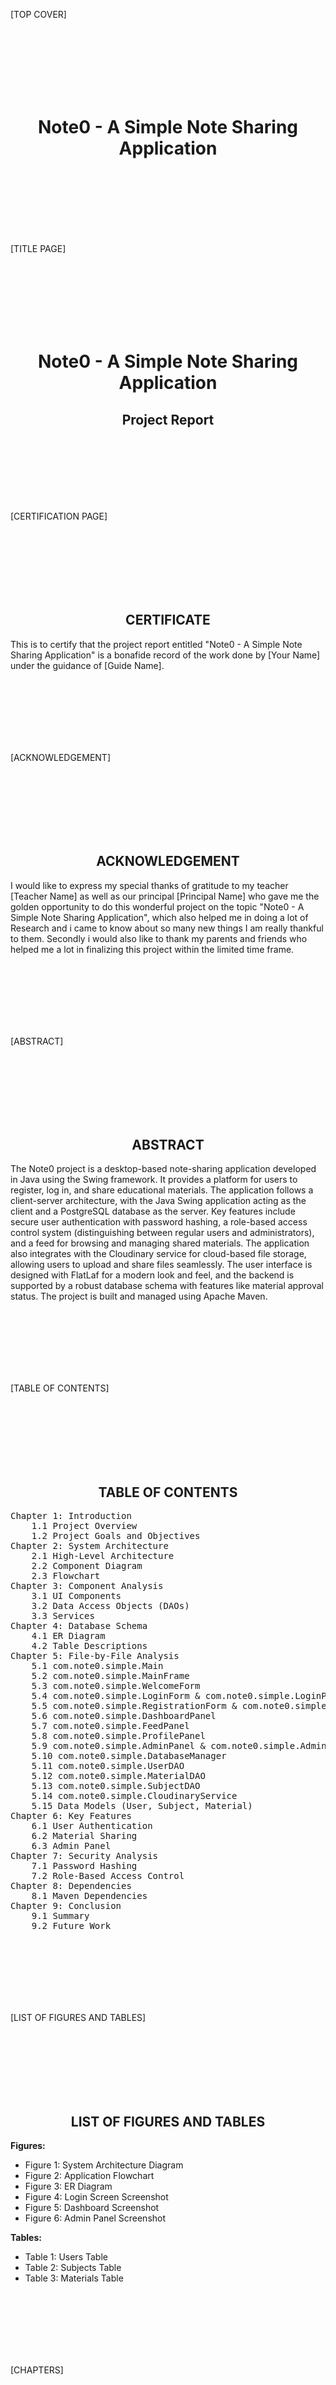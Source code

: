 
[TOP COVER]

<br><br><br><br><br><br>

<center>
<h1>Note0 - A Simple Note Sharing Application</h1>
</center>

<br><br><br><br><br><br>

[TITLE PAGE]

<br><br><br><br><br><br>

<center>
<h1>Note0 - A Simple Note Sharing Application</h1>
<h2>Project Report</h2>
</center>

<br><br><br><br><br><br>

[CERTIFICATION PAGE]

<br><br><br><br><br><br>

<center>
<h2>CERTIFICATE</h2>
</center>
<p>This is to certify that the project report entitled "Note0 - A Simple Note Sharing Application" is a bonafide record of the work done by [Your Name] under the guidance of [Guide Name].</p>

<br><br><br><br><br><br>

[ACKNOWLEDGEMENT]

<br><br><br><br><br><br>

<center>
<h2>ACKNOWLEDGEMENT</h2>
</center>
<p>I would like to express my special thanks of gratitude to my teacher [Teacher Name] as well as our principal [Principal Name] who gave me the golden opportunity to do this wonderful project on the topic "Note0 - A Simple Note Sharing Application", which also helped me in doing a lot of Research and i came to know about so many new things I am really thankful to them.
Secondly i would also like to thank my parents and friends who helped me a lot in finalizing this project within the limited time frame.</p>

<br><br><br><br><br><br>

[ABSTRACT]

<br><br><br><br><br><br>

<center>
<h2>ABSTRACT</h2>
</center>
<p>The Note0 project is a desktop-based note-sharing application developed in Java using the Swing framework. It provides a platform for users to register, log in, and share educational materials. The application follows a client-server architecture, with the Java Swing application acting as the client and a PostgreSQL database as the server. Key features include secure user authentication with password hashing, a role-based access control system (distinguishing between regular users and administrators), and a feed for browsing and managing shared materials. The application also integrates with the Cloudinary service for cloud-based file storage, allowing users to upload and share files seamlessly. The user interface is designed with FlatLaf for a modern look and feel, and the backend is supported by a robust database schema with features like material approval status. The project is built and managed using Apache Maven.</p>

<br><br><br><br><br><br>

[TABLE OF CONTENTS]

<br><br><br><br><br><br>

<center>
<h2>TABLE OF CONTENTS</h2>
</center>

<pre>
Chapter 1: Introduction
    1.1 Project Overview
    1.2 Project Goals and Objectives
Chapter 2: System Architecture
    2.1 High-Level Architecture
    2.2 Component Diagram
    2.3 Flowchart
Chapter 3: Component Analysis
    3.1 UI Components
    3.2 Data Access Objects (DAOs)
    3.3 Services
Chapter 4: Database Schema
    4.1 ER Diagram
    4.2 Table Descriptions
Chapter 5: File-by-File Analysis
    5.1 com.note0.simple.Main
    5.2 com.note0.simple.MainFrame
    5.3 com.note0.simple.WelcomeForm
    5.4 com.note0.simple.LoginForm & com.note0.simple.LoginPanel
    5.5 com.note0.simple.RegistrationForm & com.note0.simple.RegistrationPanel
    5.6 com.note0.simple.DashboardPanel
    5.7 com.note0.simple.FeedPanel
    5.8 com.note0.simple.ProfilePanel
    5.9 com.note0.simple.AdminPanel & com.note0.simple.AdminForm
    5.10 com.note0.simple.DatabaseManager
    5.11 com.note0.simple.UserDAO
    5.12 com.note0.simple.MaterialDAO
    5.13 com.note0.simple.SubjectDAO
    5.14 com.note0.simple.CloudinaryService
    5.15 Data Models (User, Subject, Material)
Chapter 6: Key Features
    6.1 User Authentication
    6.2 Material Sharing
    6.3 Admin Panel
Chapter 7: Security Analysis
    7.1 Password Hashing
    7.2 Role-Based Access Control
Chapter 8: Dependencies
    8.1 Maven Dependencies
Chapter 9: Conclusion
    9.1 Summary
    9.2 Future Work
</pre>

<br><br><br><br><br><br>

[LIST OF FIGURES AND TABLES]

<br><br><br><br><br><br>

<center>
<h2>LIST OF FIGURES AND TABLES</h2>
</center>

**Figures:**
* Figure 1: System Architecture Diagram
* Figure 2: Application Flowchart
* Figure 3: ER Diagram
* Figure 4: Login Screen Screenshot
* Figure 5: Dashboard Screenshot
* Figure 6: Admin Panel Screenshot

**Tables:**
* Table 1: Users Table
* Table 2: Subjects Table
* Table 3: Materials Table

<br><br><br><br><br><br>

[CHAPTERS]

<br><br><br><br><br><br>

<center>
<h1>Chapter 1: Introduction</h1>
</center>

<h2>1.1 Project Overview</h2>
<p style="text-align: justify; line-height: 1.5;">The Note0 project is a desktop-based note-sharing application designed for students and educators. It provides a simple and efficient platform for sharing and accessing educational materials. Built using Java Swing for the frontend and backed by a PostgreSQL database, the application offers a robust and scalable solution for academic collaboration. The project emphasizes security, usability, and a modern user experience through the integration of various third-party libraries.</p>

<h2>1.2 Project Goals and Objectives</h2>
<p style="text-align: justify; line-height: 1.5;">The primary goal of the Note0 project is to create a centralized platform for note sharing. The key objectives are:</p>
<ul>
    <li>To develop a secure user authentication system.</li>
    <li>To enable users to upload, view, and manage educational materials.</li>
    <li>To provide an administrative interface for user and content management.</li>
    <li>To ensure data integrity and security through proper database design and security practices.</li>
    <li>To deliver a modern and intuitive user interface.</li>
</ul>

<br><br><br>

<center>
<h1>Chapter 2: System Architecture</h1>
</center>

<h2>2.1 High-Level Architecture</h2>
<p style="text-align: justify; line-height: 1.5;">The application follows a two-tier client-server architecture. The Java Swing application serves as the client, providing the user interface and business logic. The PostgreSQL database acts as the server, storing all application data. The application also interacts with the external Cloudinary service for file storage.</p>

<h2>2.2 Component Diagram</h2>
<p style="text-align: justify; line-height: 1.5;"><b>Figure 1: System Architecture Diagram</b></p>
<center>
<img src="[PLACEHOLDER_FOR_SYSTEM_ARCHITECTURE_DIAGRAM]" alt="System Architecture Diagram">
</center>
<p style="text-align: justify; line-height: 1.5;">The diagram above illustrates the interaction between the Java client, the PostgreSQL database, and the Cloudinary service.</p>

<h2>2.3 Flowchart</h2>
<p style="text-align: justify; line-height: 1.5;"><b>Figure 2: Application Flowchart</b></p>
<center>
<img src="[PLACEHOLDER_FOR_APPLICATION_FLOWCHART]" alt="Application Flowchart">
</center>
<p style="text-align: justify; line-height: 1.5;">The flowchart shows the user's journey through the application, from login/registration to accessing the dashboard and interacting with the application's features.</p>


<br><br><br>

<center>
<h1>Chapter 3: Component Analysis</h1>
</center>

<h2>3.1 UI Components</h2>
<p style="text-align: justify; line-height: 1.5;">The user interface is built using Java Swing and is organized into several panels, each responsible for a specific functionality:</p>
<ul>
    <li><b>MainFrame:</b> The main window of the application that holds all other UI components.</li>
    <li><b>WelcomeForm/LoginPanel/RegistrationPanel:</b> Components responsible for the initial user interaction, including login and registration. The LoginPanel authenticates users, and the RegistrationPanel allows new users to create an account.</li>
</ul>
<p style="text-align: justify; line-height: 1.5;"><b>Figure 4: Login Screen Screenshot</b></p>
<center>
<img src="[PLACEHOLDER_FOR_LOGIN_SCREEN_SCREENSHOT]" alt="Login Screen Screenshot">
</center>
<ul>
    <li><b>DashboardPanel:</b> The main dashboard displayed after a user logs in. It provides navigation to the Feed, Profile, and Admin panels.</li>
</ul>
<p style="text-align: justify; line-height: 1.5;"><b>Figure 5: Dashboard Screenshot</b></p>
<center>
<img src="[PLACEHOLDER_FOR_DASHBOARD_SCREENSHOT]" alt="Dashboard Screenshot">
</center>
<ul>
    <li><b>FeedPanel:</b> Displays a feed of shared materials, allowing users to browse and upload new materials.</li>
    <li><b>ProfilePanel:</b> Allows users to view and manage their profile.</li>
    <li><b>AdminPanel:</b> Provides administrative functionalities for user management, including user verification and material approval.</li>
</ul>
<p style="text-align: justify; line-height: 1.5;"><b>Figure 6: Admin Panel Screenshot</b></p>
<center>
<img src="[PLACEHOLDER_FOR_ADMIN_PANEL_SCREENSHOT]" alt="Admin Panel Screenshot">
</center>


<h2>3.2 Data Access Objects (DAOs)</h2>
<p style="text-align: justify; line-height: 1.5;">Data persistence is managed by a set of Data Access Objects (DAOs):</p>
<ul>
    <li><b>UserDAO:</b> Handles all database operations related to users, such as creating, retrieving, and updating user information. It includes methods for user registration, login with password verification (using jBCrypt), and fetching all users for the admin panel.</li>
    <li><b>SubjectDAO:</b> Manages the subjects available in the application.</li>
    <li><b>MaterialDAO:</b> Responsible for database operations related to materials, including creation, retrieval, and updates. It fetches all materials for the feed and allows for material approval by admins.</li>
</ul>

<h2>3.3 Services</h2>
<p style="text-align: justify; line-height: 1.5;">The application uses a service for interacting with the Cloudinary API:</p>
<ul>
    <li><b>CloudinaryService:</b> Provides methods for uploading files to the Cloudinary cloud storage. It handles the connection to the Cloudinary API and manages the file upload process, returning the URL of the uploaded file.</li>
</ul>

<br><br><br>

<center>
<h1>Chapter 4: Database Schema</h1>
</center>

<h2>4.1 ER Diagram</h2>
<p style="text-align: justify; line-height: 1.5;"><b>Figure 3: ER Diagram</b></p>
<center>
<img src="[PLACEHOLDER_FOR_ER_DIAGRAM]" alt="ER Diagram">
</center>
<p style="text-align: justify; line-height: 1.5;">The ER diagram shows the relationships between the \`users\`, \`subjects\`, and \`materials\` tables.</p>

<h2>4.2 Table Descriptions</h2>
<p style="text-align: justify; line-height: 1.5;"><b>Table 1: Users Table</b></p>
<table border="1" style="width:100%; border-collapse: collapse;">
    <tr>
        <th>Column Name</th>
        <th>Data Type</th>
        <th>Description</th>
    </tr>
    <tr>
        <td>id</td>
        <td>SERIAL</td>
        <td>Primary Key</td>
    </tr>
    <tr>
        <td>full_name</td>
        <td>VARCHAR</td>
        <td>Full name of the user</td>
    </tr>
    <tr>
        <td>email</td>
        <td>VARCHAR</td>
        <td>Email of the user (unique)</td>
    </tr>
    <tr>
        <td>password_hash</td>
        <td>VARCHAR</td>
        <td>Hashed password</td>
    </tr>
    <tr>
        <td>role</td>
        <td>VARCHAR</td>
        <td>Role of the user (e.g., USER, ADMIN)</td>
    </tr>
    <tr>
        <td>is_active</td>
        <td>BOOLEAN</td>
        <td>Indicates if the user account is active</td>
    </tr>
    <tr>
        <td>is_verified</td>
        <td>BOOLEAN</td>
        <td>Indicates if the user is verified</td>
    </tr>
    <tr>
        <td>college_name</td>
        <td>VARCHAR</td>
        <td>Name of the user\'s college</td>
    </tr>
    <tr>
        <td>semester</td>
        <td>INTEGER</td>
        <td>Current semester of the user</td>
    </tr>
</table>
<br>
<p style="text-align: justify; line-height: 1.5;"><b>Table 2: Subjects Table</b></p>
<table border="1" style="width:100%; border-collapse: collapse;">
    <tr>
        <th>Column Name</th>
        <th>Data Type</th>
        <th>Description</th>
    </tr>
    <tr>
        <td>id</td>
        <td>SERIAL</td>
        <td>Primary Key</td>
    </tr>
    <tr>
        <td>name</td>
        <td>VARCHAR</td>
        <td>Name of the subject</td>
    </tr>
</table>
<br>
<p style="text-align: justify; line-height: 1.5;"><b>Table 3: Materials Table</b></p>
<table border="1" style="width:100%; border-collapse: collapse;">
    <tr>
        <th>Column Name</th>
        <th>Data Type</th>
        <th>Description</th>
    </tr>
    <tr>
        <td>id</td>
        <td>SERIAL</td>
        <td>Primary Key</td>
    </tr>
    <tr>
        <td>title</td>
        <td>VARCHAR</td>
        <td>Title of the material</td>
    </tr>
    <tr>
        <td>description</td>
        <td>TEXT</td>
        <td>Description of the material</td>
    </tr>
    <tr>
        <td>file_type</td>
        <td>VARCHAR</td>
        <td>Type of the file (e.g., PDF, DOCX)</td>
    </tr>
    <tr>
        <td>file_path</td>
        <td>VARCHAR</td>
        <td>URL or path to the file</td>
    </tr>
    <tr>
        <td>module_number</td>
        <td>INTEGER</td>
        <td>Module number the material belongs to</td>
    </tr>
    <tr>
        <td>uploader_id</td>
        <td>INTEGER</td>
        <td>Foreign key to the users table</td>
    </tr>
    <tr>
        <td>subject_id</td>
        <td>INTEGER</td>
        <td>Foreign key to the subjects table</td>
    </tr>
    <tr>
        <td>avg_rating</td>
        <td>NUMERIC</td>
        <td>Average rating of the material</td>
    </tr>
    <tr>
        <td>upload_date</td>
        <td>TIMESTAMP</td>
        <td>Date and time of upload</td>
    </tr>
    <tr>
        <td>approval_status</td>
        <td>VARCHAR</td>
        <td>Approval status of the material (e.g., PENDING, APPROVED)</td>
    </tr>
</table>

<br><br><br>
<center>
<h1>Chapter 5: File-by-File Analysis</h1>
</center>

<h2>5.1 com.note0.simple.Main</h2>
<p style="text-align: justify; line-height: 1.5;">This is the entry point of the application. Its `main` method uses `SwingUtilities.invokeLater` to ensure that the GUI is created on the Event Dispatch Thread (EDT), which is essential for a stable Swing application. It first creates an instance of `UserDAO` to ensure the admin user exists, and then it creates and displays the `MainFrame`.</p>

<h2>5.2 com.note0.simple.MainFrame</h2>
<p style="text-align: justify; line-height: 1.5;">This class extends `JFrame` and serves as the main window of the application. It manages the currently logged-in user and handles the switching between different panels (e.g., `WelcomeForm`, `DashboardPanel`). It holds the central logic for navigating through the application.</p>

<h2>5.3 com.note0.simple.WelcomeForm</h2>
<p style="text-align: justify; line-height: 1.5;">This is the initial screen that users see. It presents two options: "Login" and "Register". It acts as a simple navigational panel to either the `LoginPanel` or the `RegistrationPanel`.</p>

<h2>5.4 com.note0.simple.LoginForm & com.note0.simple.LoginPanel</h2>
<p style="text-align: justify; line-height: 1.5;">The `LoginPanel` provides the GUI for the login form, including fields for email and password. The `LoginForm` (which is likely the panel itself or a class that uses it) contains the logic for authenticating the user. It uses the `UserDAO` to verify the user's credentials. If the credentials are valid, it notifies the `MainFrame` to switch to the `DashboardPanel`.</p>

<h2>5.5 com.note0.simple.RegistrationForm & com.note0.simple.RegistrationPanel</h2>
<p style="text-align: justify; line-height: 1.5;">Similar to the login components, the `RegistrationPanel` provides the form for new users to register. The `RegistrationForm` collects user information (full name, email, password, etc.) and uses the `UserDAO` to create a new user in the database. Passwords are hashed using `jBCrypt` before being stored.</p>

<h2>5.6 com.note0.simple.DashboardPanel</h2>
<p style="text-align: justify; line-height: 1.5;">This panel is the main hub for logged-in users. It typically contains navigation elements to access the different features of the application, such as the `FeedPanel`, `ProfilePanel`, and, if the user is an admin, the `AdminPanel`.</p>

<h2>5.7 com.note0.simple.FeedPanel</h2>
<p style="text-align: justify; line-height: 1.5;">The `FeedPanel` is responsible for displaying the list of shared materials. It uses the `MaterialDAO` to fetch the materials from the database and displays them in a user-friendly format, likely a list or a grid. It also includes functionality for uploading new materials, which involves file selection and interaction with the `CloudinaryService`.</p>

<h2>5.8 com.note0.simple.ProfilePanel</h2>
<p style="text-align: justify; line-height: 1.5;">This panel allows users to view their own information, such as their name, email, and college. It retrieves the user's data from the `User` object stored in the `MainFrame`.</p>

<h2>5.9 com.note0.simple.AdminPanel & com.note0.simple.AdminForm</h2>
<p style="text-align: justify; line-height: 1.5;">These components are only accessible to administrators. The `AdminPanel` displays a list of users and unapproved materials, fetched using the `UserDAO` and `MaterialDAO`. The `AdminForm` provides the interface for an admin to take actions, such as verifying users or approving materials.</p>

<h2>5.10 com.note0.simple.DatabaseManager</h2>
<p style="text-align: justify; line-height: 1.5;">This class is responsible for managing the connection to the PostgreSQL database. It reads the database credentials from environment variables and provides a static method to get a database connection, which is used by all the DAOs.</p>

<h2>5.11 com.note0.simple.UserDAO</h2>
<p style="text-align: justify; line-height: 1.5;">The `UserDAO` (Data Access Object) handles all database operations related to users. It contains methods for creating a new user, finding a user by email, and verifying a user's password using `jBCrypt`. It also has a method to create the initial admin user if one doesn't exist.</p>

<h2>5.12 com.note0.simple.MaterialDAO</h2>
<p style="text-align: justify; line-height: 1.5;">This DAO is responsible for all database operations related to materials. It has methods to insert a new material into the database, retrieve all materials, and update the approval status of a material.</p>

<h2>5.13 com.note0.simple.SubjectDAO</h2>
<p style="text-align: justify; line-height: 1.5;">The `SubjectDAO` manages the subjects in the database. It contains a method to retrieve all subjects, which are then used in the `FeedPanel` when a user uploads a new material.</p>

<h2>5.14 com.note0.simple.CloudinaryService</h2>
<p style="text-align: justify; line-height: 1.5;">This service class encapsulates the logic for interacting with the Cloudinary API. It has a method that takes a file path as input, uploads the file to Cloudinary, and returns the public URL of the uploaded file.</p>

<h2>5.15 Data Models (User, Subject, Material)</h2>
<p style="text-align: justify; line-height: 1.5;">These are plain old Java objects (POJOs) that represent the data structures of the application. They have fields that correspond to the columns in the database tables and are used to pass data between the different layers of the application.</p>


<br><br><br>
<center>
<h1>Chapter 6: Key Features</h1>
</center>

<h2>6.1 User Authentication</h2>
<p style="text-align: justify; line-height: 1.5;">The application implements a secure user authentication system. New users can register by providing their details, and their passwords are automatically hashed using the jBCrypt library before being stored in the database. Existing users can log in with their email and password, and the application verifies their credentials against the stored hashed password.</p>

<h2>6.2 Material Sharing</h2>
<p style="text-align: justify; line-height: 1.5;">Once logged in, users can share educational materials. The application allows users to upload files, which are then stored in the Cloudinary cloud storage. The metadata of the uploaded material, such as the title, description, and subject, is stored in the PostgreSQL database. Users can view a feed of shared materials and access the uploaded files.</p>

<h2>6.3 Admin Panel</h2>
<p style="text-align: justify; line-height: 1.5;">The application includes a dedicated admin panel for administrative tasks. The admin panel is accessible only to users with the \'ADMIN\' role. It provides functionalities for managing users, such as viewing all registered users and approving new materials.</p>

<br><br><br>

<center>
<h1>Chapter 7: Security Analysis</h1>
</center>

<h2>7.1 Password Hashing</h2>
<p style="text-align: justify; line-height: 1.5;">To enhance security, the application does not store passwords in plain text. Instead, it uses the jBCrypt library to hash passwords before storing them in the database. When a user attempts to log in, the provided password is hashed and then compared with the stored hash, preventing unauthorized access even if the database is compromised.</p>

<h2>7.2 Role-Based Access Control</h2>
<p style="text-align: justify; line-height: 1.5;">The application implements a role-based access control (RBAC) system to manage user permissions. There are two roles: \'USER\' and \'ADMIN\'. Regular users have access to the standard features of the application, such as sharing and viewing materials. Administrators have elevated privileges, including access to the admin panel for user and content management.</p>

<br><br><br>

<center>
<h1>Chapter 8: Dependencies</h1>
</center>

<h2>8.1 Maven Dependencies</h2>
<p style="text-align: justify; line-height: 1.5;">The project uses Apache Maven for dependency management. The key dependencies are:</p>
<ul>
    <li><b>postgresql:</b> For connecting to the PostgreSQL database.</li>
    <li><b>jbcrypt:</b> For hashing user passwords.</li>
    <li><b>cloudinary-http44:</b> For integrating with the Cloudinary file upload service.</li>
    <li><b>flatlaf:</b> For a modern look and feel for the Swing user interface.</li>
</ul>

<br><br><br>

<center>
<h1>Chapter 9: Conclusion</h1>
</center>

<h2>9.1 Summary</h2>
<p style="text-align: justify; line-height: 1.5;">The Note0 project is a well-rounded desktop application for note sharing. It successfully integrates a Java Swing frontend with a PostgreSQL backend and a cloud-based file storage service. The application prioritizes security through password hashing and role-based access control, and it provides a user-friendly interface for a seamless user experience.</p>

<h2>9.2 Future Work</h2>
<p style="text-align: justify; line-height: 1.5;">Future enhancements for the project could include:</p>
<ul>
    <li>Implementing a search functionality for materials.</li>
    <li>Adding a rating and commenting system for materials.</li>
    <li>Developing a web-based version of the application.</li>
    <li>Adding support for more file types.</li>
</ul>

<br><br><br>

[APPENDICES]

<br><br><br><br><br><br>

[REFERENCES/BIBLIOGRAPHY]
